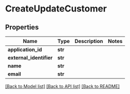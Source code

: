 # CreateUpdateCustomer

## Properties
Name | Type | Description | Notes
------------ | ------------- | ------------- | -------------
**application_id** | **str** |  | 
**external_identifier** | **str** |  | 
**name** | **str** |  | 
**email** | **str** |  | 

[[Back to Model list]](../README.md#documentation-for-models) [[Back to API list]](../README.md#documentation-for-api-endpoints) [[Back to README]](../README.md)

